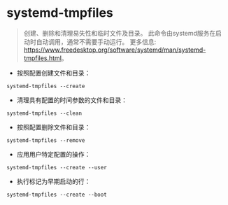 # systemd-tmpfiles

> 创建、删除和清理易失性和临时文件及目录。
> 此命令由systemd服务在启动时自动调用，通常不需要手动运行。
> 更多信息: <https://www.freedesktop.org/software/systemd/man/systemd-tmpfiles.html>。

- 按照配置创建文件和目录：

`systemd-tmpfiles --create`

- 清理具有配置的时间参数的文件和目录：

`systemd-tmpfiles --clean`

- 按照配置删除文件和目录：

`systemd-tmpfiles --remove`

- 应用用户特定配置的操作：

`systemd-tmpfiles --create --user`

- 执行标记为早期启动的行：

`systemd-tmpfiles --create --boot`